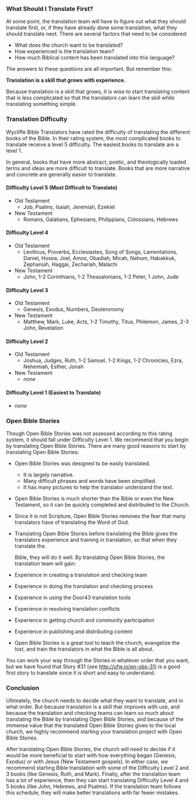 
### What Should I Translate First?

At some point, the translation team will have to figure out what they should translate first, or, if they have already done some translation, what they should translate next. There are several factors that need to be considered:

* What does the church want to be translated?
* How experienced is the translation team?
* How much Biblical content has been translated into this language?

The answers to these questions are all important. But remember this:

**Translation is a skill that grows with experience.**

Because translation is a skill that grows, it is wise to start translating content that is less complicated so that the translators can learn the skill while translating something simple.

### Translation Difficulty

Wycliffe Bible Translators have rated the difficulty of translating the different books of the Bible. In their rating system, the most complicated books to translate receive a level 5 difficulty. The easiest books to translate are a level 1.

In general, books that have more abstract, poetic, and theologically loaded terms and ideas are more difficult to translate. Books that are more narrative and concrete are generally easier to translate.

#### Difficulty Level 5 (Most Difficult to Translate)

* Old Testament
    * Job, Psalms, Isaiah, Jeremiah, Ezekiel
* New Testament
    * Romans, Galatians, Ephesians, Philippians, Colossians, Hebrews

#### Difficulty Level 4

* Old Testament
    * Leviticus, Proverbs, Ecclesiastes, Song of Songs, Lamentations, Daniel, Hosea, Joel, Amos, Obadiah, Micah, Nahum, Habakkuk, Zephaniah, Haggai, Zechariah, Malachi
* New Testament
    * John, 1-2 Corinthians, 1-2 Thessalonians, 1-2 Peter, 1 John, Jude

#### Difficulty Level 3

* Old Testament
    * Genesis, Exodus, Numbers, Deuteronomy
* New Testament
    * Matthew, Mark, Luke, Acts, 1-2 Timothy, Titus, Philemon, James, 2-3 John, Revelation

#### Difficulty Level 2

* Old Testament
    * Joshua, Judges, Ruth, 1-2 Samuel, 1-2 Kings, 1-2 Chronicles, Ezra, Nehemiah, Esther, Jonah
* New Testament
    * *none*

#### Difficulty Level 1 (Easiest to Translate)

* *none*

### Open Bible Stories

Though Open Bible Stories was not assessed according to this rating system, it should fall under Difficulty Level 1. We recommend that you begin by translating Open Bible Stories. There are many good reasons to start by translating Open Bible Stories:

* Open Bible Stories was designed to be easily translated.
    * It is largely narrative.
    * Many difficult phrases and words have been simplified.
    * It has many pictures to help the translator understand the text.
* Open Bible Stories is much shorter than the Bible or even the New Testament, so it can be quickly completed and distributed to the Church.
* Since it is not Scripture, Open Bible Stories removes the fear that many translators have of translating the Word of God.
* Translating Open Bible Stories before translating the Bible gives the translators experience and training in translation, so that when they translate the.

  Bible, they will do it well. By translating Open Bible Stories, the translation team will gain:

* Experience in creating a translation and checking team
* Experience in doing the translation and checking process
* Experience in using the Door43 translation tools
* Experience in resolving translation conflicts
* Experience in getting church and community participation
* Experience in publishing and distributing content
* Open Bible Stories is a great tool to teach the church, evangelize the lost, and train the translators in what the Bible is all about.

You can work your way through the Stories in whatever order that you want, but we have found that Story #31 (see http://ufw.io/en-obs-31) is a good first story to translate since it is short and easy to understand.

### Conclusion

Ultimately, the church needs to decide what they want to translate, and in what order. But because translation is a skill that improves with use, and because the translation and checking teams can learn so much about translating the Bible by translating Open Bible Stories, and because of the immense value that the translated Open Bible Stories gives to the local church, we highly recommend starting your translation project with Open Bible Stories.

After translating Open Bible Stories, the church will need to decide if it would be more beneficial to start with how everything began (Genesis, Exodus) or with Jesus (New Testament gospels). In either case, we recommend starting Bible translation with some of the Difficulty Level 2 and 3 books (like Genesis, Ruth, and Mark). Finally, after the translation team has a lot of experience, then they can start translating Difficulty Level 4 and 5 books (like John, Hebrews, and Psalms). If the translation team follows this schedule, they will make better translations with far fewer mistakes.
